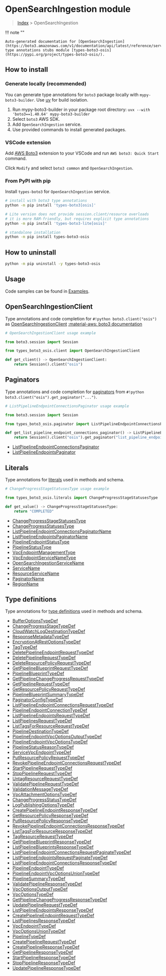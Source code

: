 #  OpenSearchIngestion module

> [Index](../README.md) > OpenSearchIngestion

!!! note ""

    Auto-generated documentation for [OpenSearchIngestion](https://boto3.amazonaws.com/v1/documentation/api/latest/reference/services/osis.html#opensearchingestion)
    type annotations stubs module [types-boto3-osis](https://pypi.org/project/types-boto3-osis/).

## How to install

### Generate locally (recommended)

You can generate type annotations for `boto3` package locally with `mypy-boto3-builder`.
Use [uv](https://docs.astral.sh/uv/getting-started/installation/) for build isolation.

1. Run mypy-boto3-builder in your package root directory: `uvx --with 'boto3==1.40.64' mypy-boto3-builder`
1. Select `boto3` AWS SDK.
1. Add `OpenSearchIngestion` service.
1. Use provided commands to install generated packages.


### VSCode extension

Add [AWS Boto3](https://marketplace.visualstudio.com/items?itemName=Boto3typed.boto3-ide)
extension to your VSCode and run `AWS boto3: Quick Start` command.

Click `Modify` and select `boto3 common` and `OpenSearchIngestion`.


### From PyPI with pip

Install `types-boto3` for `OpenSearchIngestion` service.

```bash
# install with boto3 type annotations
python -m pip install 'types-boto3[osis]'

# Lite version does not provide session.client/resource overloads
# it is more RAM-friendly, but requires explicit type annotations
python -m pip install 'types-boto3-lite[osis]'

# standalone installation
python -m pip install types-boto3-osis
```



## How to uninstall

```bash
python -m pip uninstall -y types-boto3-osis
```

## Usage

Code samples can be found in [Examples](./usage.md).

## OpenSearchIngestionClient

Type annotations and code completion for  `#!python boto3.client("osis")` as [OpenSearchIngestionClient](./client.md)
[:material-aws: boto3 documentation](https://boto3.amazonaws.com/v1/documentation/api/latest/reference/services/osis.html#OpenSearchIngestion.Client)

```python
# OpenSearchIngestionClient usage example

from boto3.session import Session

from types_boto3_osis.client import OpenSearchIngestionClient

def get_client() -> OpenSearchIngestionClient:
    return Session().client("osis")
```


## Paginators

Type annotations and code completion for [paginators](./paginators.md)
from `#!python boto3.client("osis").get_paginator("...")`.

```python
# ListPipelineEndpointConnectionsPaginator usage example

from boto3.session import Session

from types_boto3_osis.paginator import ListPipelineEndpointConnectionsPaginator

def get_list_pipeline_endpoint_connections_paginator() -> ListPipelineEndpointConnectionsPaginator:
    return Session().client("osis").get_paginator("list_pipeline_endpoint_connections"))
```

- [ListPipelineEndpointConnectionsPaginator](./paginators.md#listpipelineendpointconnectionspaginator)
- [ListPipelineEndpointsPaginator](./paginators.md#listpipelineendpointspaginator)









## Literals

Type annotations for [literals](./literals.md) used in methods and schema.

```python
# ChangeProgressStageStatusesType usage example

from types_boto3_osis.literals import ChangeProgressStageStatusesType

def get_value() -> ChangeProgressStageStatusesType:
    return "COMPLETED"
```

- [ChangeProgressStageStatusesType](./literals.md#changeprogressstagestatusestype)
- [ChangeProgressStatusesType](./literals.md#changeprogressstatusestype)
- [ListPipelineEndpointConnectionsPaginatorName](./literals.md#listpipelineendpointconnectionspaginatorname)
- [ListPipelineEndpointsPaginatorName](./literals.md#listpipelineendpointspaginatorname)
- [PipelineEndpointStatusType](./literals.md#pipelineendpointstatustype)
- [PipelineStatusType](./literals.md#pipelinestatustype)
- [VpcEndpointManagementType](./literals.md#vpcendpointmanagementtype)
- [VpcEndpointServiceNameType](./literals.md#vpcendpointservicenametype)
- [OpenSearchIngestionServiceName](./literals.md#opensearchingestionservicename)
- [ServiceName](./literals.md#servicename)
- [ResourceServiceName](./literals.md#resourceservicename)
- [PaginatorName](./literals.md#paginatorname)
- [RegionName](./literals.md#regionname)




## Type definitions

Type annotations for [type definitions](./type_defs.md) used in methods and schema.

- [BufferOptionsTypeDef](./type_defs.md#bufferoptionstypedef)
- [ChangeProgressStageTypeDef](./type_defs.md#changeprogressstagetypedef)
- [CloudWatchLogDestinationTypeDef](./type_defs.md#cloudwatchlogdestinationtypedef)
- [ResponseMetadataTypeDef](./type_defs.md#responsemetadatatypedef)
- [EncryptionAtRestOptionsTypeDef](./type_defs.md#encryptionatrestoptionstypedef)
- [TagTypeDef](./type_defs.md#tagtypedef)
- [DeletePipelineEndpointRequestTypeDef](./type_defs.md#deletepipelineendpointrequesttypedef)
- [DeletePipelineRequestTypeDef](./type_defs.md#deletepipelinerequesttypedef)
- [DeleteResourcePolicyRequestTypeDef](./type_defs.md#deleteresourcepolicyrequesttypedef)
- [GetPipelineBlueprintRequestTypeDef](./type_defs.md#getpipelineblueprintrequesttypedef)
- [PipelineBlueprintTypeDef](./type_defs.md#pipelineblueprinttypedef)
- [GetPipelineChangeProgressRequestTypeDef](./type_defs.md#getpipelinechangeprogressrequesttypedef)
- [GetPipelineRequestTypeDef](./type_defs.md#getpipelinerequesttypedef)
- [GetResourcePolicyRequestTypeDef](./type_defs.md#getresourcepolicyrequesttypedef)
- [PipelineBlueprintSummaryTypeDef](./type_defs.md#pipelineblueprintsummarytypedef)
- [PaginatorConfigTypeDef](./type_defs.md#paginatorconfigtypedef)
- [ListPipelineEndpointConnectionsRequestTypeDef](./type_defs.md#listpipelineendpointconnectionsrequesttypedef)
- [PipelineEndpointConnectionTypeDef](./type_defs.md#pipelineendpointconnectiontypedef)
- [ListPipelineEndpointsRequestTypeDef](./type_defs.md#listpipelineendpointsrequesttypedef)
- [ListPipelinesRequestTypeDef](./type_defs.md#listpipelinesrequesttypedef)
- [ListTagsForResourceRequestTypeDef](./type_defs.md#listtagsforresourcerequesttypedef)
- [PipelineDestinationTypeDef](./type_defs.md#pipelinedestinationtypedef)
- [PipelineEndpointVpcOptionsOutputTypeDef](./type_defs.md#pipelineendpointvpcoptionsoutputtypedef)
- [PipelineEndpointVpcOptionsTypeDef](./type_defs.md#pipelineendpointvpcoptionstypedef)
- [PipelineStatusReasonTypeDef](./type_defs.md#pipelinestatusreasontypedef)
- [ServiceVpcEndpointTypeDef](./type_defs.md#servicevpcendpointtypedef)
- [PutResourcePolicyRequestTypeDef](./type_defs.md#putresourcepolicyrequesttypedef)
- [RevokePipelineEndpointConnectionsRequestTypeDef](./type_defs.md#revokepipelineendpointconnectionsrequesttypedef)
- [StartPipelineRequestTypeDef](./type_defs.md#startpipelinerequesttypedef)
- [StopPipelineRequestTypeDef](./type_defs.md#stoppipelinerequesttypedef)
- [UntagResourceRequestTypeDef](./type_defs.md#untagresourcerequesttypedef)
- [ValidatePipelineRequestTypeDef](./type_defs.md#validatepipelinerequesttypedef)
- [ValidationMessageTypeDef](./type_defs.md#validationmessagetypedef)
- [VpcAttachmentOptionsTypeDef](./type_defs.md#vpcattachmentoptionstypedef)
- [ChangeProgressStatusTypeDef](./type_defs.md#changeprogressstatustypedef)
- [LogPublishingOptionsTypeDef](./type_defs.md#logpublishingoptionstypedef)
- [CreatePipelineEndpointResponseTypeDef](./type_defs.md#createpipelineendpointresponsetypedef)
- [GetResourcePolicyResponseTypeDef](./type_defs.md#getresourcepolicyresponsetypedef)
- [PutResourcePolicyResponseTypeDef](./type_defs.md#putresourcepolicyresponsetypedef)
- [RevokePipelineEndpointConnectionsResponseTypeDef](./type_defs.md#revokepipelineendpointconnectionsresponsetypedef)
- [ListTagsForResourceResponseTypeDef](./type_defs.md#listtagsforresourceresponsetypedef)
- [TagResourceRequestTypeDef](./type_defs.md#tagresourcerequesttypedef)
- [GetPipelineBlueprintResponseTypeDef](./type_defs.md#getpipelineblueprintresponsetypedef)
- [ListPipelineBlueprintsResponseTypeDef](./type_defs.md#listpipelineblueprintsresponsetypedef)
- [ListPipelineEndpointConnectionsRequestPaginateTypeDef](./type_defs.md#listpipelineendpointconnectionsrequestpaginatetypedef)
- [ListPipelineEndpointsRequestPaginateTypeDef](./type_defs.md#listpipelineendpointsrequestpaginatetypedef)
- [ListPipelineEndpointConnectionsResponseTypeDef](./type_defs.md#listpipelineendpointconnectionsresponsetypedef)
- [PipelineEndpointTypeDef](./type_defs.md#pipelineendpointtypedef)
- [PipelineEndpointVpcOptionsUnionTypeDef](./type_defs.md#pipelineendpointvpcoptionsuniontypedef)
- [PipelineSummaryTypeDef](./type_defs.md#pipelinesummarytypedef)
- [ValidatePipelineResponseTypeDef](./type_defs.md#validatepipelineresponsetypedef)
- [VpcOptionsOutputTypeDef](./type_defs.md#vpcoptionsoutputtypedef)
- [VpcOptionsTypeDef](./type_defs.md#vpcoptionstypedef)
- [GetPipelineChangeProgressResponseTypeDef](./type_defs.md#getpipelinechangeprogressresponsetypedef)
- [UpdatePipelineRequestTypeDef](./type_defs.md#updatepipelinerequesttypedef)
- [ListPipelineEndpointsResponseTypeDef](./type_defs.md#listpipelineendpointsresponsetypedef)
- [CreatePipelineEndpointRequestTypeDef](./type_defs.md#createpipelineendpointrequesttypedef)
- [ListPipelinesResponseTypeDef](./type_defs.md#listpipelinesresponsetypedef)
- [VpcEndpointTypeDef](./type_defs.md#vpcendpointtypedef)
- [VpcOptionsUnionTypeDef](./type_defs.md#vpcoptionsuniontypedef)
- [PipelineTypeDef](./type_defs.md#pipelinetypedef)
- [CreatePipelineRequestTypeDef](./type_defs.md#createpipelinerequesttypedef)
- [CreatePipelineResponseTypeDef](./type_defs.md#createpipelineresponsetypedef)
- [GetPipelineResponseTypeDef](./type_defs.md#getpipelineresponsetypedef)
- [StartPipelineResponseTypeDef](./type_defs.md#startpipelineresponsetypedef)
- [StopPipelineResponseTypeDef](./type_defs.md#stoppipelineresponsetypedef)
- [UpdatePipelineResponseTypeDef](./type_defs.md#updatepipelineresponsetypedef)

